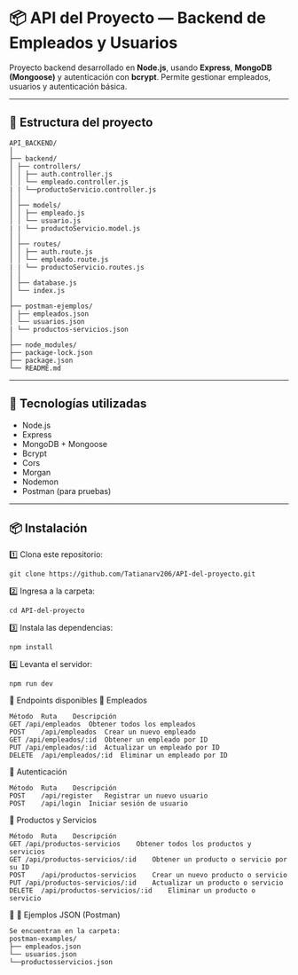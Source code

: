 # 📦 API del Proyecto — Backend de Empleados y Usuarios

Proyecto backend desarrollado en **Node.js**, usando **Express**, **MongoDB (Mongoose)** y autenticación con **bcrypt**. Permite gestionar empleados, usuarios y autenticación básica.

---

## 📂 Estructura del proyecto
```
API_BACKEND/
│
├── backend/
│ ├── controllers/
│ │ ├── auth.controller.js
│ │ └── empleado.controller.js
| | └──productoServicio.controller.js
│ │
│ ├── models/
│ │ ├── empleado.js
│ │ └── usuario.js
| | └── productoServicio.model.js
│ │
│ ├── routes/
│ │ ├── auth.route.js
│ │ └── empleado.route.js
| | └── productoServicio.routes.js
│ │
│ ├── database.js
│ └── index.js
│
├── postman-ejemplos/
│ ├── empleados.json
│ └── usuarios.json
| └── productos-servicios.json
│
├── node_modules/
├── package-lock.json
├── package.json
└── README.md
```
---

## 📌 Tecnologías utilizadas

- Node.js
- Express
- MongoDB + Mongoose
- Bcrypt
- Cors
- Morgan
- Nodemon
- Postman (para pruebas)

---

## 📦 Instalación

1️⃣ Clona este repositorio:

```
git clone https://github.com/Tatianarv206/API-del-proyecto.git
```
2️⃣ Ingresa a la carpeta:
```
cd API-del-proyecto
```
3️⃣ Instala las dependencias:
```
npm install
```
4️⃣ Levanta el servidor:
```
npm run dev
```
📌 Endpoints disponibles
📁 Empleados
```
Método	Ruta	Descripción
GET	/api/empleados	Obtener todos los empleados
POST	/api/empleados	Crear un nuevo empleado
GET	/api/empleados/:id	Obtener un empleado por ID
PUT	/api/empleados/:id	Actualizar un empleado por ID
DELETE	/api/empleados/:id	Eliminar un empleado por ID
```
📁 Autenticación
```
Método	Ruta	Descripción
POST	/api/register	Registrar un nuevo usuario
POST	/api/login	Iniciar sesión de usuario
```
📁 Productos y Servicios
```
Método	Ruta	Descripción
GET	/api/productos-servicios	Obtener todos los productos y servicios
GET	/api/productos-servicios/:id	Obtener un producto o servicio por su ID
POST	/api/productos-servicios	Crear un nuevo producto o servicio
PUT	/api/productos-servicios/:id	Actualizar un producto o servicio
DELETE	/api/productos-servicios/:id	Eliminar un producto o servicio
```
📌 📄 Ejemplos JSON (Postman)
```
Se encuentran en la carpeta:
postman-examples/
├── empleados.json
└── usuarios.json
└──productosservicios.json
```
